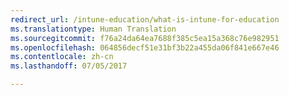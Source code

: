 ```yaml
---
redirect_url: /intune-education/what-is-intune-for-education
ms.translationtype: Human Translation
ms.sourcegitcommit: f76a24da64ea7688f385c5ea15a368c76e982951
ms.openlocfilehash: 064856decf51e31bf3b22a455da06f841e667e46
ms.contentlocale: zh-cn
ms.lasthandoff: 07/05/2017

---
```


